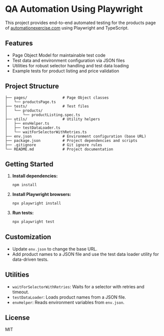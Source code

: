 # QA Automation Using Playwright

This project provides end-to-end automated testing for the products page of [automationexercise.com](https://automationexercise.com) using Playwright and TypeScript.

## Features
- Page Object Model for maintainable test code
- Test data and environment configuration via JSON files
- Utilities for robust selector handling and test data loading
- Example tests for product listing and price validation

## Project Structure
```
├── pages/                # Page Object classes
│   └── productsPage.ts
├── tests/                # Test files
│   └── products/
│       └── productListing.spec.ts
├── utils/                # Utility helpers
│   ├── envHelper.ts
│   ├── testDataLoader.ts
│   └── waitForSelectorWithRetries.ts
├── env.json              # Environment configuration (base URL)
├── package.json          # Project dependencies and scripts
├── .gitignore            # Git ignore rules
└── README.md             # Project documentation
```

## Getting Started
1. **Install dependencies:**
   ```sh
   npm install
   ```
2. **Install Playwright browsers:**
   ```sh
   npx playwright install
   ```
3. **Run tests:**
   ```sh
   npx playwright test
   ```

## Customization
- Update `env.json` to change the base URL.
- Add product names to a JSON file and use the test data loader utility for data-driven tests.

## Utilities
- `waitForSelectorWithRetries`: Waits for a selector with retries and timeout.
- `testDataLoader`: Loads product names from a JSON file.
- `envHelper`: Reads environment variables from `env.json`.

## License
MIT

